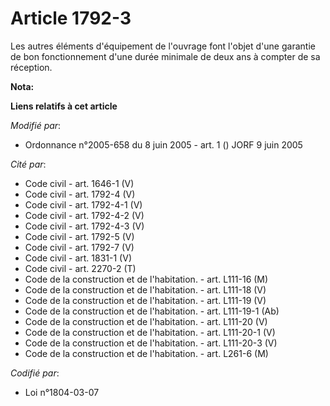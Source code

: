 # Article 1792-3

Les autres éléments d'équipement de l'ouvrage font l'objet d'une garantie de bon fonctionnement d'une durée minimale de deux
ans à compter de sa réception.

**Nota:**



**Liens relatifs à cet article**

_Modifié par_:

  - Ordonnance n°2005-658 du 8 juin 2005 - art. 1 () JORF 9 juin 2005

_Cité par_:

  - Code civil - art. 1646-1 (V)
  - Code civil - art. 1792-4 (V)
  - Code civil - art. 1792-4-1 (V)
  - Code civil - art. 1792-4-2 (V)
  - Code civil - art. 1792-4-3 (V)
  - Code civil - art. 1792-5 (V)
  - Code civil - art. 1792-7 (V)
  - Code civil - art. 1831-1 (V)
  - Code civil - art. 2270-2 (T)
  - Code de la construction et de l'habitation. - art. L111-16 (M)
  - Code de la construction et de l'habitation. - art. L111-18 (V)
  - Code de la construction et de l'habitation. - art. L111-19 (V)
  - Code de la construction et de l'habitation. - art. L111-19-1 (Ab)
  - Code de la construction et de l'habitation. - art. L111-20 (V)
  - Code de la construction et de l'habitation. - art. L111-20-1 (V)
  - Code de la construction et de l'habitation. - art. L111-20-3 (V)
  - Code de la construction et de l'habitation. - art. L261-6 (M)

_Codifié par_:

  - Loi n°1804-03-07
